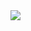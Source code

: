 <img align="center" src="https://github-readme-stats.vercel.app/api?username=goldze&show_icons=true&theme=yeblu&count_private=true&hide=contribs&include_all_commits=true&bg_color=30,67CF7C,39C9A0" />
